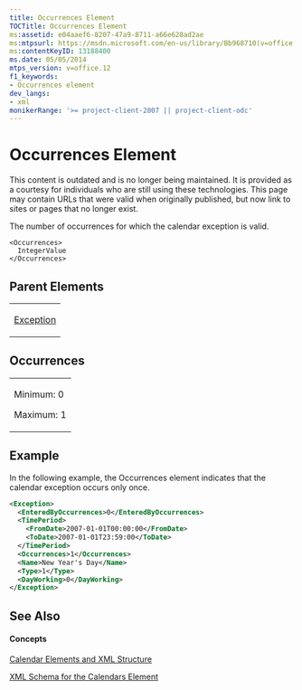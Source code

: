 ```yaml
---
title: Occurrences Element
TOCTitle: Occurrences Element
ms:assetid: e04aaef6-8207-47a9-8711-a66e628ad2ae
ms:mtpsurl: https://msdn.microsoft.com/en-us/library/Bb968710(v=office.12)
ms:contentKeyID: 13188400
ms.date: 05/05/2014
mtps_version: v=office.12
f1_keywords:
- Occurrences element
dev_langs:
- xml
monikerRange: '>= project-client-2007 || project-client-odc'
---
```


# Occurrences Element

This content is outdated and is no longer being maintained. It is provided as a courtesy for individuals who are still using these technologies. This page may contain URLs that were valid when originally published, but now link to sites or pages that no longer exist.

The number of occurrences for which the calendar exception is valid.

    <Occurrences>
      IntegerValue
    </Occurrences>

## Parent Elements

<table>
<colgroup>
<col style="width: 100%" />
</colgroup>
<tbody>
<tr class="odd">
<td><p><a href="bb968492(v=office.12).md">Exception</a></p></td>
</tr>
</tbody>
</table>

## Occurrences

<table>
<colgroup>
<col style="width: 100%" />
</colgroup>
<tbody>
<tr class="odd">
<td><p>Minimum: 0</p>
<p>Maximum: 1</p></td>
</tr>
</tbody>
</table>

## Example

In the following example, the Occurrences element indicates that the calendar exception occurs only once.

``` xml
<Exception>
  <EnteredByOccurrences>0</EnteredByOccurrences>
  <TimePeriod>
    <FromDate>2007-01-01T00:00:00</FromDate>
    <ToDate>2007-01-01T23:59:00</ToDate>
  </TimePeriod>
  <Occurrences>1</Occurrences>
  <Name>New Year's Day</Name>
  <Type>1</Type>
  <DayWorking>0</DayWorking>
</Exception>
```

## See Also

#### Concepts

[Calendar Elements and XML Structure](bb968563\(v=office.12\).md)

[XML Schema for the Calendars Element](bb968557\(v=office.12\).md)

